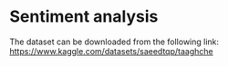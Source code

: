 # Sentiment analysis

The dataset can be downloaded from the following link:
https://www.kaggle.com/datasets/saeedtqp/taaghche


